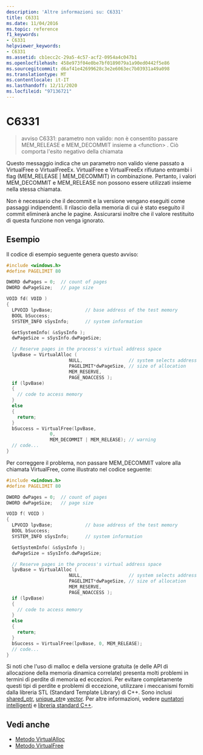 ```yaml
---
description: 'Altre informazioni su: C6331'
title: C6331
ms.date: 11/04/2016
ms.topic: reference
f1_keywords:
- C6331
helpviewer_keywords:
- C6331
ms.assetid: cb1ecc2c-29a5-4c57-acf2-0954a4c047b1
ms.openlocfilehash: 458e973f04e0be7bf0189079a1a90ed0442f5e86
ms.sourcegitcommit: d6af41e42699628c3e2e6063ec7b03931a49a098
ms.translationtype: MT
ms.contentlocale: it-IT
ms.lasthandoff: 12/11/2020
ms.locfileid: "97136721"
---
```

# <a name="c6331"></a>C6331

> avviso C6331: parametro non valido: non è consentito passare MEM_RELEASE e MEM_DECOMMIT insieme a \<function> . Ciò comporta l'esito negativo della chiamata

Questo messaggio indica che un parametro non valido viene passato a VirtualFree o VirtualFreeEx. VirtualFree e VirtualFreeEx rifiutano entrambi i flag (MEM_RELEASE &#124; MEM_DECOMMIT) in combinazione. Pertanto, i valori MEM_DECOMMIT e MEM_RELEASE non possono essere utilizzati insieme nella stessa chiamata.

Non è necessario che il decommit e la versione vengano eseguiti come passaggi indipendenti. Il rilascio della memoria di cui è stato eseguito il commit eliminerà anche le pagine. Assicurarsi inoltre che il valore restituito di questa funzione non venga ignorato.

## <a name="example"></a>Esempio

Il codice di esempio seguente genera questo avviso:

```cpp
#include <windows.h>
#define PAGELIMIT 80

DWORD dwPages = 0;  // count of pages
DWORD dwPageSize;   // page size

VOID fd( VOID )
{
  LPVOID lpvBase;            // base address of the test memory
  BOOL bSuccess;
  SYSTEM_INFO sSysInfo;      // system information

  GetSystemInfo( &sSysInfo );
  dwPageSize = sSysInfo.dwPageSize;

  // Reserve pages in the process's virtual address space
  lpvBase = VirtualAlloc (
                       NULL,                 // system selects address
                       PAGELIMIT*dwPageSize, // size of allocation
                       MEM_RESERVE,
                       PAGE_NOACCESS );
  if (lpvBase)
  {
    // code to access memory
  }
  else
  {
    return;
  }
  bSuccess = VirtualFree(lpvBase,
                0,
                MEM_DECOMMIT | MEM_RELEASE); // warning
  // code...
}
```

Per correggere il problema, non passare MEM_DECOMMIT valore alla chiamata VirtualFree, come illustrato nel codice seguente:

```cpp
#include <windows.h>
#define PAGELIMIT 80

DWORD dwPages = 0;  // count of pages
DWORD dwPageSize;   // page size

VOID f( VOID )
{
  LPVOID lpvBase;            // base address of the test memory
  BOOL bSuccess;
  SYSTEM_INFO sSysInfo;      // system information

  GetSystemInfo( &sSysInfo );
  dwPageSize = sSysInfo.dwPageSize;

  // Reserve pages in the process's virtual address space
  lpvBase = VirtualAlloc (
                       NULL,                 // system selects address
                       PAGELIMIT*dwPageSize, // size of allocation
                       MEM_RESERVE,
                       PAGE_NOACCESS );
  if (lpvBase)
  {
    // code to access memory
  }
  else
  {
    return;
  }
  bSuccess = VirtualFree(lpvBase, 0, MEM_RELEASE);
  // code...
}
```

Si noti che l'uso di malloc e della versione gratuita (e delle API di allocazione della memoria dinamica correlate) presenta molti problemi in termini di perdite di memoria ed eccezioni. Per evitare completamente questi tipi di perdite e problemi di eccezione, utilizzare i meccanismi forniti dalla libreria STL (Standard Template Library) di C++. Sono inclusi [shared_ptr](../standard-library/shared-ptr-class.md), [unique_ptr](../standard-library/unique-ptr-class.md)e [vector](../standard-library/vector.md). Per altre informazioni, vedere [puntatori intelligenti](../cpp/smart-pointers-modern-cpp.md) e [libreria standard C++](../standard-library/cpp-standard-library-reference.md).

## <a name="see-also"></a>Vedi anche

- [Metodo VirtualAlloc](/dotnet/framework/unmanaged-api/hosting/ihostmemorymanager-virtualalloc-method)
- [Metodo VirtualFree](/dotnet/framework/unmanaged-api/hosting/ihostmemorymanager-virtualfree-method)
